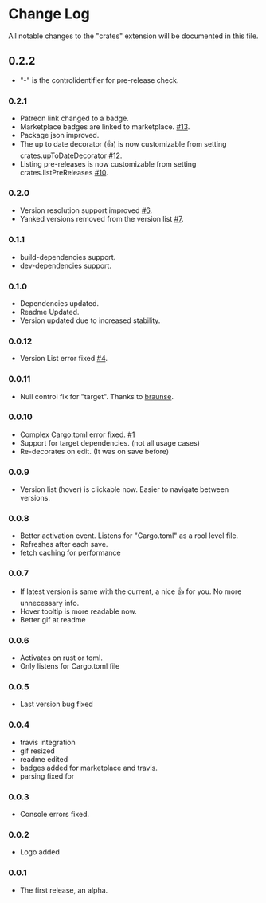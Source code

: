 # Change Log
All notable changes to the "crates" extension will be documented in this file.

## 0.2.2
* "-" is the controlidentifier for pre-release check.

### 0.2.1
* Patreon link changed to a badge.
* Marketplace badges are linked to marketplace. [#13](https://github.com/serayuzgur/crates/issues/13).
* Package json improved.
* The up to date decorator (👍) is now customizable from setting crates.upToDateDecorator [#12](https://github.com/serayuzgur/crates/issues/12).
* Listing pre-releases is now customizable from setting crates.listPreReleases [#10](https://github.com/serayuzgur/crates/issues/10).


### 0.2.0
* Version resolution support improved [#6](https://github.com/serayuzgur/crates/issues/6).
* Yanked versions removed from the version list [#7](https://github.com/serayuzgur/crates/issues/7).

### 0.1.1
* build-dependencies support.
* dev-dependencies support.

### 0.1.0 
* Dependencies updated.
* Readme Updated.
* Version updated due to increased stability.

### 0.0.12 
* Version List error fixed [#4](https://github.com/serayuzgur/crates/issues/4).

### 0.0.11 
* Null control fix for "target". Thanks to [braunse](https://github.com/braunse).

### 0.0.10 
* Complex Cargo.toml error fixed. [#1](https://github.com/serayuzgur/crates/issues/1)
* Support for target dependencies. (not all usage cases)
* Re-decorates on edit. (It was on save before)

### 0.0.9 
* Version list (hover) is clickable now. Easier to navigate between versions.

### 0.0.8
* Better activation event. Listens for "Cargo.toml" as a rool level file.
* Refreshes after each save.
* fetch caching for performance

### 0.0.7
* If latest version is same with the current, a nice 👍 for you. No more unnecessary info.
* Hover tooltip is more readable now.
* Better gif at readme

### 0.0.6
* Activates on rust or toml.
* Only listens for Cargo.toml file

### 0.0.5 
* Last version bug fixed

### 0.0.4 
* travis integration
* gif resized
* readme edited
* badges added for marketplace and travis.
* parsing fixed for 

### 0.0.3
* Console errors fixed.

### 0.0.2
* Logo added

### 0.0.1
* The first release, an alpha.